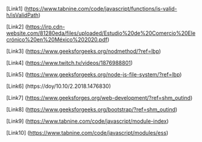 [Link1] (https://www.tabnine.com/code/javascript/functions/is-valid-h/isValidPath)

[Link2] (https://irp.cdn-website.com/81280eda/files/uploaded/Estudio%20de%20Comercio%20Elecrónico%20en%20México%202020.pdf)

[Link3] (https://www.geeksforgeeks.org/nodmethod/?ref=lbp)

[Link4] (https://www.twitch.tv/videos/1876988801)

[Link5] (https://www.geeksforgeeks.org/node-js-file-system/?ref=lbp)

[Link6] (https://doy/10.10/2.2018.1476830)

[Link7] (https://www.geeksforges.org/web-development/?ref=shm_outind)

[Link8] (https://www.geeksforgeeks.org/bootstrap/?ref=shm_outind)

[Link9] (https://www.tabnine.com/code/javascript/module-index)

[Link10] (https://www.tabnine.com/code/javascript/modules/ess)